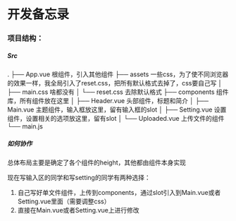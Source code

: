 # 开发备忘录

### 项目结构：

##### Src

.
├── App.vue						根组件，引入其他组件
├── assets							一些css，为了使不同浏览器的效果一样，我全局引入了reset.css，把所有默认格式去掉了，css要自己写
│   ├── main.css							 啥都没有
│   └── reset.css							去除默认格式
├── components				组件库，所有组件放在这里
│   ├── Header.vue						头部组件，标题和简介
│   ├── Main.vue							主题组件，输入框放这里，留有输入框的slot
│   ├── Setting.vue						 设置组件，设置相关的选项放这里，留有slot
│   └── Uploaded.vue					上传文件的组件
└── main.js



##### 如何协作

总体布局主要是确定了各个组件的height，其他都由组件本身实现

现在写输入区的同学和写setting的同学有两种选择：

1. 自己写好单文件组件，上传到components，通过slot引入到Main.vue或者Setting.vue里面（需要调整css）
2. 直接在Main.vue或者Setting.vue上进行修改
